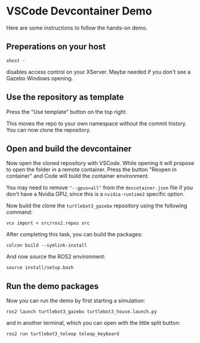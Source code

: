 # VSCode Devcontainer Demo

Here are some instructions to follow the hands-on demo.

## Preperations on your host

```
xhost -
```

disables access control on your XServer. Maybe needed if you don't see a Gazebo Windows opening.


## Use the repository as template

Press the "Use template" button on the top right.

This moves the repo to your own namespace without the commit history. You can now clone the repository.

## Open and build the devcontainer

Now open the cloned repository with VSCode. While opening it will propose to open the folder
in a remote container. Press the button "Reopen in container" and Code will build the container
environment.

You may need to remove `"--gpus=all"` from the `devcotainer.json` file if you don't have a
Nvidia GPU, since this is a `nvidia-runtime2` specific option.

Now build the clone the `turtlebot3_gazebo` repository using the following command:
```
vcs import < src/ros2.repos src
```

After completing this task, you can build the packages:
```
colcon build --symlink-install
```

And now source the ROS2 environment:
```
source install/setup.bash
```

## Run the demo packages

Now you can run the demo by first starting a simulation:

```
ros2 launch turtlebot3_gazebo turtlebot3_house.launch.py
```

and in another terminal, which you can open with the little split button:

```
ros2 run turtlebot3_teleop teleop_keyboard
```
